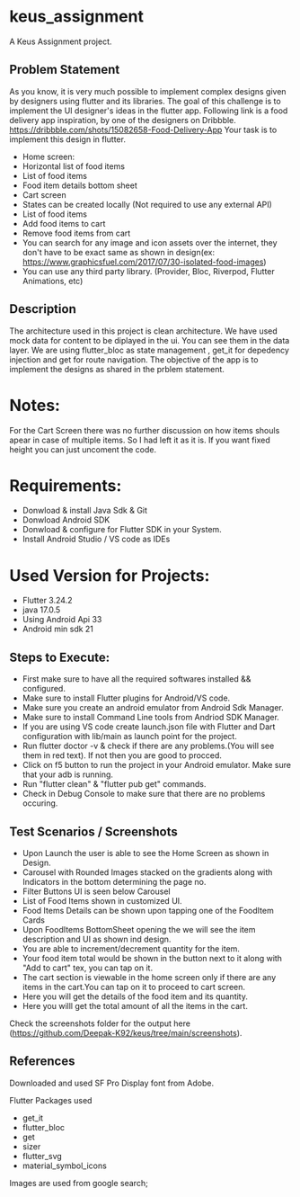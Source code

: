 # keus_assignment

A Keus Assignment project.

## Problem Statement

As you know, it is very much possible to implement complex designs given by
designers using flutter and its libraries. The goal of this challenge is to implement
the UI designer's ideas in the flutter app.
Following link is a food delivery app inspiration, by one of the designers on
Dribbble.
https://dribbble.com/shots/15082658-Food-Delivery-App
Your task is to implement this design in flutter.

- Home screen:
- Horizontal list of food items
- List of food items
- Food item details bottom sheet
- Cart screen
- States can be created locally (Not required to use any external API)
- List of food items
- Add food items to cart
- Remove food items from cart
- You can search for any image and icon assets over the internet, they don't
  have to be exact same as shown in design(ex:
  https://www.graphicsfuel.com/2017/07/30-isolated-food-images)
- You can use any third party library. (Provider, Bloc, Riverpod, Flutter
  Animations, etc)

## Description

The architecture used in this project is clean architecture. We have used mock data for content to be diplayed in the ui. You can see them in the data layer. We are using flutter_bloc as state management , get_it for depedency injection and get for route navigation. The objective of the app is to implement the designs as shared in the prblem statement.

# Notes:

For the Cart Screen there was no further discussion on how items shouls apear in case of multiple items. So I had left it as it is. If you want fixed height you can just uncoment the code.

# Requirements:

- Donwload & install Java Sdk & Git
- Donwload Android SDK
- Donwload & configure for Flutter SDK in your System.
- Install Android Studio / VS code as IDEs

# Used Version for Projects:

- Flutter 3.24.2
- java 17.0.5
- Using Android Api 33
- Android min sdk 21

## Steps to Execute:

- First make sure to have all the required softwares installed && configured.
- Make sure to install Flutter plugins for Android/VS code.
- Make sure you create an android emulator from Android Sdk Manager.
- Make sure to install Command Line tools from Andriod SDK Manager.
- If you are using VS code create launch.json file with Flutter and Dart configuration with lib/main as launch point for the project.
- Run flutter doctor -v & check if there are any problems.(You will see them in red text). If not then you are good to procced.
- Click on f5 button to run the project in your Android emulator. Make sure that your adb is running.
- Run "flutter clean" & "flutter pub get" commands.
- Check in Debug Console to make sure that there are no problems occuring.

## Test Scenarios / Screenshots

- Upon Launch the user is able to see the Home Screen as shown in Design.
- Carousel with Rounded Images stacked on the gradients along with Indicators in the bottom determining the page no.
- Filter Buttons UI is seen below Carousel
- List of Food Items shown in customized UI.
- Food Items Details can be shown upon tapping one of the FoodItem Cards
- Upon FoodItems BottomSheet opening the we will see the item description and UI as shown ind design.
- You are able to increment/decrement quantity for the item.
- Your food item total would be shown in the button next to it along with "Add to cart" tex, you can tap on it.
- The cart section is viewable in the home screen only if there are any items in the cart.You can tap on it to proceed to cart screen.
- Here you will get the details of the food item and its quantity.
- Here you willl get the total amount of all the items in the cart.

Check the screenshots folder for the output here (https://github.com/Deepak-K92/keus/tree/main/screenshots).

## References

Downloaded and used SF Pro Display font from Adobe.

Flutter Packages used

- get_it
- flutter_bloc
- get
- sizer
- flutter_svg
- material_symbol_icons

Images are used from google search;
